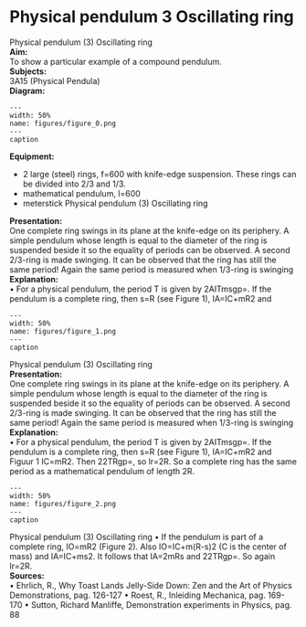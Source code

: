 # Physical pendulum  3  Oscillating ring 
 Physical pendulum (3) Oscillating ring   
<b> Aim: </b>  
 To show a particular example of a compound pendulum.    
<b> Subjects: </b>  
 3A15 (Physical Pendula)   
<b> Diagram: </b>  
   
```{figure} figures/figure_0.png  
---  
width: 50%  
name: figures/figure_0.png  
---  
caption  
``` 
      
<b> Equipment: </b>  
 
 *  2 large (steel) rings, f=600 with knife-edge suspension. These rings can be divided into 2/3 and 1/3. 
 *  mathematical pendulum, l=600 
 *  meterstick Physical pendulum (3) Oscillating ring
    
<b> Presentation: </b>  
 One complete ring swings in its plane at the knife-edge on its periphery. A simple pendulum whose length is equal to the diameter of the ring is suspended beside it so the equality of periods can be observed. A second 2/3-ring is made swinging. It can be observed that the ring has still the same period! Again the same period is measured when 1/3-ring is swinging    
<b> Explanation: </b>  
 • For a physical pendulum, the period T is given by 2AITmsgp=. If the pendulum is a complete ring, then s=R (see Figure 1), IA=IC+mR2 and    
```{figure} figures/figure_1.png  
---  
width: 50%  
name: figures/figure_1.png  
---  
caption  
``` 
 Physical pendulum (3) Oscillating ring    
<b> Presentation: </b>  
 One complete ring swings in its plane at the knife-edge on its periphery. A simple pendulum whose length is equal to the diameter of the ring is suspended beside it so the equality of periods can be observed. A second 2/3-ring is made swinging. It can be observed that the ring has still the same period! Again the same period is measured when 1/3-ring is swinging    
<b> Explanation: </b>  
 • For a physical pendulum, the period T is given by 2AITmsgp=. If the pendulum is a complete ring, then s=R (see Figure 1), IA=IC+mR2 and   Figuur 1 IC=mR2. Then 22TRgp=, so lr=2R. So a complete ring has the same period as a mathematical pendulum of length 2R.   
```{figure} figures/figure_2.png  
---  
width: 50%  
name: figures/figure_2.png  
---  
caption  
``` 
 Physical pendulum (3) Oscillating ring   • If the pendulum is part of a complete ring, IO=mR2 (Figure 2). Also IO=IC+m(R-s)2 (C is the center of mass) and IA=IC+ms2. It follows that IA=2mRs and 22TRgp=. So again lr=2R.   
<b> Sources: </b>  
 • Ehrlich, R., Why Toast Lands Jelly-Side Down: Zen and the Art of Physics Demonstrations, pag. 126-127 • Roest, R., Inleiding Mechanica, pag. 169-170 • Sutton, Richard Manliffe, Demonstration experiments in Physics, pag. 88  